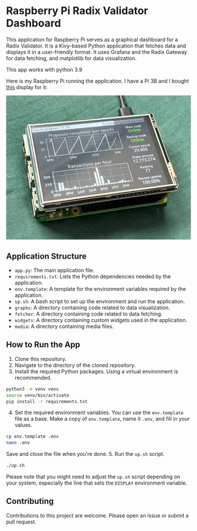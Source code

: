 # Raspberry Pi Radix Validator Dashboard

This application for Raspberry Pi serves as a graphical dashboard for a Radix Validator. It is a Kivy-based Python application that fetches data and displays it in a user-friendly format. It uses Grafana and the Radix Gateway for data fetching, and matplotlib for data visualization.

This app works with python 3.9

Here is my Raspberry Pi running the application.
I have a Pi 3B and I bought [this](https://www.kiwi-electronics.com/nl/3-5inch-rpi-lcd-480x320-ips-resistief-touchscreen-4418?search=raspberry%20pi%20displays&page=2) display for it:

![A Raspberry Pi running the application](media/pi.jpg)

## Application Structure
- `app.py`: The main application file.
- `requirements.txt`: Lists the Python dependencies needed by the application.
- `env.template`: A template for the environment variables required by the application.
- `up.sh`: A bash script to set up the environment and run the application.
- `graphs`: A directory containing code related to data visualization.
- `fetcher`: A directory containing code related to data fetching.
- `widgets`: A directory containing custom widgets used in the application.
- `media`: A directory containing media files.
## How to Run the App
1. Clone this repository.
2. Navigate to the directory of the cloned repository.
3. Install the required Python packages. Using a virtual environment is recommended.

```bash
python3 -m venv venv
source venv/bin/activate
pip install -r requirements.txt
```
4. Set the required environment variables. You can use the `env.template` file as a base. Make a copy of `env.template`, name it `.env`, and fill in your values.

```bash
cp env.template .env
nano .env
```



Save and close the file when you're done.
5. Run the `up.sh` script.

```bash
./up.sh
```

Please note that you might need to adjust the `up.sh` script depending on your system, especially the line that sets the `DISPLAY` environment variable.
## Contributing

Contributions to this project are welcome. Please open an issue or submit a pull request.
